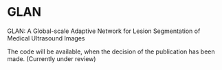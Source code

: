 # GLAN
GLAN: A Global-scale Adaptive Network for Lesion Segmentation of Medical Ultrasound Images

The code will be available, when the decision of the publication has been made. (Currently under review)
